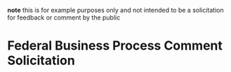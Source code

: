 **note** this is for example purposes only and not intended to be a solicitation for feedback or comment by the public

# Federal Business Process Comment Solicitation
